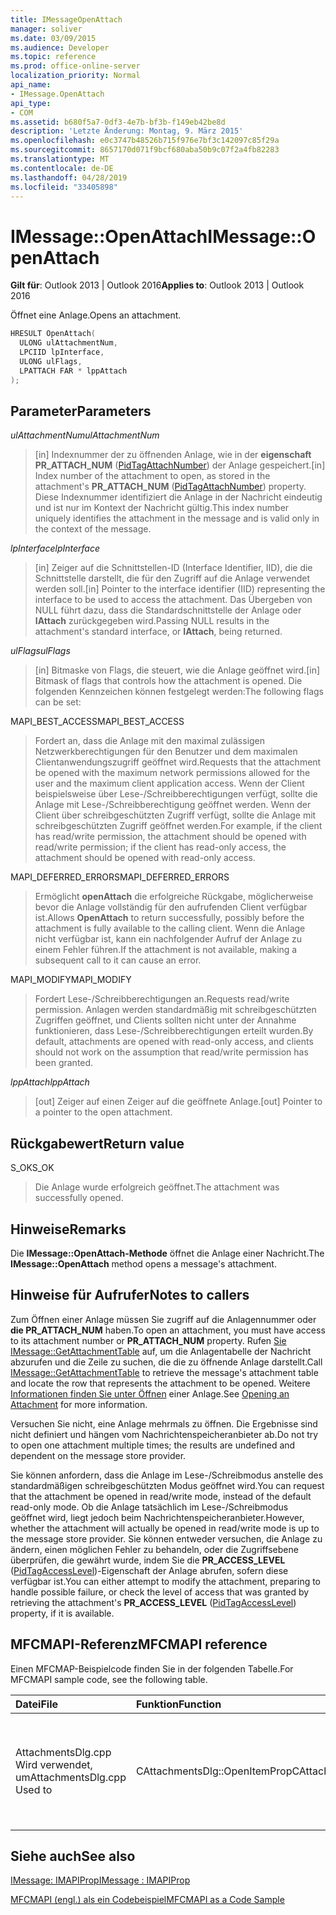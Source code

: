 ```yaml
---
title: IMessageOpenAttach
manager: soliver
ms.date: 03/09/2015
ms.audience: Developer
ms.topic: reference
ms.prod: office-online-server
localization_priority: Normal
api_name:
- IMessage.OpenAttach
api_type:
- COM
ms.assetid: b680f5a7-0df3-4e7b-bf3b-f149eb42be8d
description: 'Letzte Änderung: Montag, 9. März 2015'
ms.openlocfilehash: e0c3747b48526b715f976e7bf3c142097c85f29a
ms.sourcegitcommit: 8657170d071f9bcf680aba50b9c07f2a4fb82283
ms.translationtype: MT
ms.contentlocale: de-DE
ms.lasthandoff: 04/28/2019
ms.locfileid: "33405898"
---
```

# <a name="imessageopenattach"></a><span data-ttu-id="21fe0-103">IMessage::OpenAttach</span><span class="sxs-lookup"><span data-stu-id="21fe0-103">IMessage::OpenAttach</span></span>

  
  
<span data-ttu-id="21fe0-104">**Gilt für**: Outlook 2013 | Outlook 2016</span><span class="sxs-lookup"><span data-stu-id="21fe0-104">**Applies to**: Outlook 2013 | Outlook 2016</span></span> 
  
<span data-ttu-id="21fe0-105">Öffnet eine Anlage.</span><span class="sxs-lookup"><span data-stu-id="21fe0-105">Opens an attachment.</span></span> 
  
```cpp
HRESULT OpenAttach(
  ULONG ulAttachmentNum,
  LPCIID lpInterface,
  ULONG ulFlags,
  LPATTACH FAR * lppAttach
);
```

## <a name="parameters"></a><span data-ttu-id="21fe0-106">Parameter</span><span class="sxs-lookup"><span data-stu-id="21fe0-106">Parameters</span></span>

 <span data-ttu-id="21fe0-107">_ulAttachmentNum_</span><span class="sxs-lookup"><span data-stu-id="21fe0-107">_ulAttachmentNum_</span></span>
  
> <span data-ttu-id="21fe0-108">[in] Indexnummer der zu öffnenden Anlage, wie in der **eigenschaft PR_ATTACH_NUM** ([PidTagAttachNumber](pidtagattachnumber-canonical-property.md)) der Anlage gespeichert.</span><span class="sxs-lookup"><span data-stu-id="21fe0-108">[in] Index number of the attachment to open, as stored in the attachment's **PR_ATTACH_NUM** ([PidTagAttachNumber](pidtagattachnumber-canonical-property.md)) property.</span></span> <span data-ttu-id="21fe0-109">Diese Indexnummer identifiziert die Anlage in der Nachricht eindeutig und ist nur im Kontext der Nachricht gültig.</span><span class="sxs-lookup"><span data-stu-id="21fe0-109">This index number uniquely identifies the attachment in the message and is valid only in the context of the message.</span></span>
    
 <span data-ttu-id="21fe0-110">_lpInterface_</span><span class="sxs-lookup"><span data-stu-id="21fe0-110">_lpInterface_</span></span>
  
> <span data-ttu-id="21fe0-111">[in] Zeiger auf die Schnittstellen-ID (Interface Identifier, IID), die die Schnittstelle darstellt, die für den Zugriff auf die Anlage verwendet werden soll.</span><span class="sxs-lookup"><span data-stu-id="21fe0-111">[in] Pointer to the interface identifier (IID) representing the interface to be used to access the attachment.</span></span> <span data-ttu-id="21fe0-112">Das Übergeben von NULL führt dazu, dass die Standardschnittstelle der Anlage oder **IAttach** zurückgegeben wird.</span><span class="sxs-lookup"><span data-stu-id="21fe0-112">Passing NULL results in the attachment's standard interface, or **IAttach**, being returned.</span></span> 
    
 <span data-ttu-id="21fe0-113">_ulFlags_</span><span class="sxs-lookup"><span data-stu-id="21fe0-113">_ulFlags_</span></span>
  
> <span data-ttu-id="21fe0-114">[in] Bitmaske von Flags, die steuert, wie die Anlage geöffnet wird.</span><span class="sxs-lookup"><span data-stu-id="21fe0-114">[in] Bitmask of flags that controls how the attachment is opened.</span></span> <span data-ttu-id="21fe0-115">Die folgenden Kennzeichen können festgelegt werden:</span><span class="sxs-lookup"><span data-stu-id="21fe0-115">The following flags can be set:</span></span> 
    
<span data-ttu-id="21fe0-116">MAPI_BEST_ACCESS</span><span class="sxs-lookup"><span data-stu-id="21fe0-116">MAPI_BEST_ACCESS</span></span> 
  
> <span data-ttu-id="21fe0-117">Fordert an, dass die Anlage mit den maximal zulässigen Netzwerkberechtigungen für den Benutzer und dem maximalen Clientanwendungszugriff geöffnet wird.</span><span class="sxs-lookup"><span data-stu-id="21fe0-117">Requests that the attachment be opened with the maximum network permissions allowed for the user and the maximum client application access.</span></span> <span data-ttu-id="21fe0-118">Wenn der Client beispielsweise über Lese-/Schreibberechtigungen verfügt, sollte die Anlage mit Lese-/Schreibberechtigung geöffnet werden. Wenn der Client über schreibgeschützten Zugriff verfügt, sollte die Anlage mit schreibgeschützten Zugriff geöffnet werden.</span><span class="sxs-lookup"><span data-stu-id="21fe0-118">For example, if the client has read/write permission, the attachment should be opened with read/write permission; if the client has read-only access, the attachment should be opened with read-only access.</span></span> 
    
<span data-ttu-id="21fe0-119">MAPI_DEFERRED_ERRORS</span><span class="sxs-lookup"><span data-stu-id="21fe0-119">MAPI_DEFERRED_ERRORS</span></span> 
  
> <span data-ttu-id="21fe0-120">Ermöglicht **openAttach** die erfolgreiche Rückgabe, möglicherweise bevor die Anlage vollständig für den aufrufenden Client verfügbar ist.</span><span class="sxs-lookup"><span data-stu-id="21fe0-120">Allows **OpenAttach** to return successfully, possibly before the attachment is fully available to the calling client.</span></span> <span data-ttu-id="21fe0-121">Wenn die Anlage nicht verfügbar ist, kann ein nachfolgender Aufruf der Anlage zu einem Fehler führen.</span><span class="sxs-lookup"><span data-stu-id="21fe0-121">If the attachment is not available, making a subsequent call to it can cause an error.</span></span> 
    
<span data-ttu-id="21fe0-122">MAPI_MODIFY</span><span class="sxs-lookup"><span data-stu-id="21fe0-122">MAPI_MODIFY</span></span> 
  
> <span data-ttu-id="21fe0-123">Fordert Lese-/Schreibberechtigungen an.</span><span class="sxs-lookup"><span data-stu-id="21fe0-123">Requests read/write permission.</span></span> <span data-ttu-id="21fe0-124">Anlagen werden standardmäßig mit schreibgeschützten Zugriffen geöffnet, und Clients sollten nicht unter der Annahme funktionieren, dass Lese-/Schreibberechtigungen erteilt wurden.</span><span class="sxs-lookup"><span data-stu-id="21fe0-124">By default, attachments are opened with read-only access, and clients should not work on the assumption that read/write permission has been granted.</span></span> 
    
 <span data-ttu-id="21fe0-125">_lppAttach_</span><span class="sxs-lookup"><span data-stu-id="21fe0-125">_lppAttach_</span></span>
  
> <span data-ttu-id="21fe0-126">[out] Zeiger auf einen Zeiger auf die geöffnete Anlage.</span><span class="sxs-lookup"><span data-stu-id="21fe0-126">[out] Pointer to a pointer to the open attachment.</span></span>
    
## <a name="return-value"></a><span data-ttu-id="21fe0-127">Rückgabewert</span><span class="sxs-lookup"><span data-stu-id="21fe0-127">Return value</span></span>

<span data-ttu-id="21fe0-128">S_OK</span><span class="sxs-lookup"><span data-stu-id="21fe0-128">S_OK</span></span> 
  
> <span data-ttu-id="21fe0-129">Die Anlage wurde erfolgreich geöffnet.</span><span class="sxs-lookup"><span data-stu-id="21fe0-129">The attachment was successfully opened.</span></span>
    
## <a name="remarks"></a><span data-ttu-id="21fe0-130">Hinweise</span><span class="sxs-lookup"><span data-stu-id="21fe0-130">Remarks</span></span>

<span data-ttu-id="21fe0-131">Die **IMessage::OpenAttach-Methode** öffnet die Anlage einer Nachricht.</span><span class="sxs-lookup"><span data-stu-id="21fe0-131">The **IMessage::OpenAttach** method opens a message's attachment.</span></span> 
  
## <a name="notes-to-callers"></a><span data-ttu-id="21fe0-132">Hinweise für Aufrufer</span><span class="sxs-lookup"><span data-stu-id="21fe0-132">Notes to callers</span></span>

<span data-ttu-id="21fe0-133">Zum Öffnen einer Anlage müssen Sie zugriff auf die Anlagennummer oder **die PR_ATTACH_NUM** haben.</span><span class="sxs-lookup"><span data-stu-id="21fe0-133">To open an attachment, you must have access to its attachment number or **PR_ATTACH_NUM** property.</span></span> <span data-ttu-id="21fe0-134">Rufen [Sie IMessage::GetAttachmentTable](imessage-getattachmenttable.md) auf, um die Anlagentabelle der Nachricht abzurufen und die Zeile zu suchen, die die zu öffnende Anlage darstellt.</span><span class="sxs-lookup"><span data-stu-id="21fe0-134">Call [IMessage::GetAttachmentTable](imessage-getattachmenttable.md) to retrieve the message's attachment table and locate the row that represents the attachment to be opened.</span></span> <span data-ttu-id="21fe0-135">Weitere [Informationen finden Sie unter Öffnen](opening-an-attachment.md) einer Anlage.</span><span class="sxs-lookup"><span data-stu-id="21fe0-135">See [Opening an Attachment](opening-an-attachment.md) for more information.</span></span> 
  
<span data-ttu-id="21fe0-136">Versuchen Sie nicht, eine Anlage mehrmals zu öffnen. Die Ergebnisse sind nicht definiert und hängen vom Nachrichtenspeicheranbieter ab.</span><span class="sxs-lookup"><span data-stu-id="21fe0-136">Do not try to open one attachment multiple times; the results are undefined and dependent on the message store provider.</span></span>
  
<span data-ttu-id="21fe0-137">Sie können anfordern, dass die Anlage im Lese-/Schreibmodus anstelle des standardmäßigen schreibgeschützten Modus geöffnet wird.</span><span class="sxs-lookup"><span data-stu-id="21fe0-137">You can request that the attachment be opened in read/write mode, instead of the default read-only mode.</span></span> <span data-ttu-id="21fe0-138">Ob die Anlage tatsächlich im Lese-/Schreibmodus geöffnet wird, liegt jedoch beim Nachrichtenspeicheranbieter.</span><span class="sxs-lookup"><span data-stu-id="21fe0-138">However, whether the attachment will actually be opened in read/write mode is up to the message store provider.</span></span> <span data-ttu-id="21fe0-139">Sie können entweder versuchen, die Anlage zu ändern, einen möglichen Fehler zu behandeln, oder die Zugriffsebene überprüfen, die gewährt wurde, indem Sie die **PR_ACCESS_LEVEL** ([PidTagAccessLevel](pidtagaccesslevel-canonical-property.md))-Eigenschaft der Anlage abrufen, sofern diese verfügbar ist.</span><span class="sxs-lookup"><span data-stu-id="21fe0-139">You can either attempt to modify the attachment, preparing to handle possible failure, or check the level of access that was granted by retrieving the attachment's **PR_ACCESS_LEVEL** ([PidTagAccessLevel](pidtagaccesslevel-canonical-property.md)) property, if it is available.</span></span> 
  
## <a name="mfcmapi-reference"></a><span data-ttu-id="21fe0-140">MFCMAPI-Referenz</span><span class="sxs-lookup"><span data-stu-id="21fe0-140">MFCMAPI reference</span></span>

<span data-ttu-id="21fe0-141">Einen MFCMAP-Beispielcode finden Sie in der folgenden Tabelle.</span><span class="sxs-lookup"><span data-stu-id="21fe0-141">For MFCMAPI sample code, see the following table.</span></span>
  
|<span data-ttu-id="21fe0-142">**Datei**</span><span class="sxs-lookup"><span data-stu-id="21fe0-142">**File**</span></span>|<span data-ttu-id="21fe0-143">**Funktion**</span><span class="sxs-lookup"><span data-stu-id="21fe0-143">**Function**</span></span>|<span data-ttu-id="21fe0-144">**Comment**</span><span class="sxs-lookup"><span data-stu-id="21fe0-144">**Comment**</span></span>|
|:-----|:-----|:-----|
|<span data-ttu-id="21fe0-145">AttachmentsDlg.cpp Wird verwendet, um</span><span class="sxs-lookup"><span data-stu-id="21fe0-145">AttachmentsDlg.cpp Used to</span></span>  <br/> |<span data-ttu-id="21fe0-146">CAttachmentsDlg::OpenItemProp</span><span class="sxs-lookup"><span data-stu-id="21fe0-146">CAttachmentsDlg::OpenItemProp</span></span>  <br/> |<span data-ttu-id="21fe0-147">MFCMAPI verwendet die **IMessage::OpenAttach-Methode,** um Anlagenobjekte zu öffnen.</span><span class="sxs-lookup"><span data-stu-id="21fe0-147">MFCMAPI uses the **IMessage::OpenAttach** method to open attachment objects,</span></span>  <br/> |
   
## <a name="see-also"></a><span data-ttu-id="21fe0-148">Siehe auch</span><span class="sxs-lookup"><span data-stu-id="21fe0-148">See also</span></span>



[<span data-ttu-id="21fe0-149">IMessage: IMAPIProp</span><span class="sxs-lookup"><span data-stu-id="21fe0-149">IMessage : IMAPIProp</span></span>](imessageimapiprop.md)


[<span data-ttu-id="21fe0-150">MFCMAPI (engl.) als ein Codebeispiel</span><span class="sxs-lookup"><span data-stu-id="21fe0-150">MFCMAPI as a Code Sample</span></span>](mfcmapi-as-a-code-sample.md)

